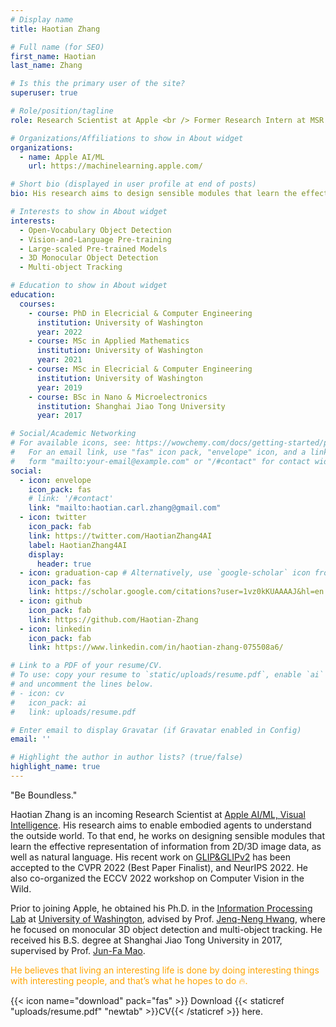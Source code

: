 ```yaml
---
# Display name
title: Haotian Zhang

# Full name (for SEO)
first_name: Haotian
last_name: Zhang

# Is this the primary user of the site?
superuser: true

# Role/position/tagline
role: Research Scientist at Apple <br /> Former Research Intern at MSR AI <br /> Ph.D. at University of Washington

# Organizations/Affiliations to show in About widget
organizations:
  - name: Apple AI/ML
    url: https://machinelearning.apple.com/

# Short bio (displayed in user profile at end of posts)
bio: His research aims to design sensible modules that learn the effective representation of information from vision and language.

# Interests to show in About widget
interests:
  - Open-Vocabulary Object Detection
  - Vision-and-Language Pre-training
  - Large-scaled Pre-trained Models
  - 3D Monocular Object Detection
  - Multi-object Tracking

# Education to show in About widget
education:
  courses:
    - course: PhD in Elecricial & Computer Engineering
      institution: University of Washington
      year: 2022
    - course: MSc in Applied Mathematics
      institution: University of Washington
      year: 2021
    - course: MSc in Elecricial & Computer Engineering
      institution: University of Washington
      year: 2019
    - course: BSc in Nano & Microelectronics
      institution: Shanghai Jiao Tong University
      year: 2017

# Social/Academic Networking
# For available icons, see: https://wowchemy.com/docs/getting-started/page-builder/#icons
#   For an email link, use "fas" icon pack, "envelope" icon, and a link in the
#   form "mailto:your-email@example.com" or "/#contact" for contact widget.
social:
  - icon: envelope
    icon_pack: fas
    # link: '/#contact'
    link: "mailto:haotian.carl.zhang@gmail.com"
  - icon: twitter
    icon_pack: fab
    link: https://twitter.com/HaotianZhang4AI
    label: HaotianZhang4AI
    display:
      header: true
  - icon: graduation-cap # Alternatively, use `google-scholar` icon from `ai` icon pack
    icon_pack: fas
    link: https://scholar.google.com/citations?user=1vz0kKUAAAAJ&hl=en
  - icon: github
    icon_pack: fab
    link: https://github.com/Haotian-Zhang
  - icon: linkedin
    icon_pack: fab
    link: https://www.linkedin.com/in/haotian-zhang-075508a6/

# Link to a PDF of your resume/CV.
# To use: copy your resume to `static/uploads/resume.pdf`, enable `ai` icons in `params.yaml`,
# and uncomment the lines below.
# - icon: cv
#   icon_pack: ai
#   link: uploads/resume.pdf

# Enter email to display Gravatar (if Gravatar enabled in Config)
email: ''

# Highlight the author in author lists? (true/false)
highlight_name: true
---
```


"Be Boundless."

Haotian Zhang is an incoming Research Scientist at [Apple AI/ML, Visual Intelligence](https://machinelearning.apple.com/research?page=1&domain=Computer+Vision). His research aims to enable embodied agents to understand the outside world. To that end, he works on designing sensible modules that learn the effective representation of information from 2D/3D image data, as well as natural language. His recent work on [GLIP&GLIPv2](https://www.microsoft.com/en-us/research/project/project-florence-vl/articles/object-detection-in-the-wild-via-grounded-language-image-pre-training/) has been accepted to the CVPR 2022 (Best Paper Finalist), and NeurIPS 2022. He also co-organized the ECCV 2022 workshop on Computer Vision in the Wild.

Prior to joining Apple, he obtained his Ph.D. in the [Information Processing Lab](https://ipl-uw.github.io/) at [University of Washington](https://www.washington.edu/), advised by Prof. [Jenq-Neng Hwang](https://people.ece.uw.edu/hwang/), where he focused on monocular 3D object detection and multi-object tracking. He received his B.S. degree at Shanghai Jiao Tong University in 2017, supervised by Prof. [Jun-Fa Mao](https://en.wikipedia.org/wiki/Mao_Junfa).

<span style="color:orange">He believes that living an interesting life is done by doing interesting things with interesting people, and that’s what he hopes to do :fire:.</span>

{{< icon name="download" pack="fas" >}} Download {{< staticref "uploads/resume.pdf" "newtab" >}}CV{{< /staticref >}} here.
